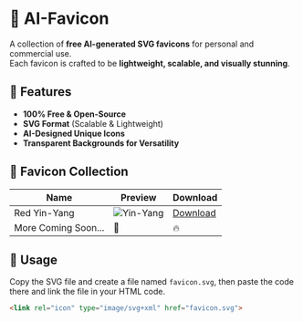 # 🎨 AI-Favicon  

A collection of **free AI-generated SVG favicons** for personal and commercial use.  
Each favicon is crafted to be **lightweight, scalable, and visually stunning**.  

## 🚀 Features  
- **100% Free & Open-Source**  
- **SVG Format** (Scalable & Lightweight)  
- **AI-Designed Unique Icons**  
- **Transparent Backgrounds for Versatility**  

## 📂 Favicon Collection  
| Name | Preview | Download |
|------|---------|----------|
| Red Yin-Yang | ![Yin-Yang](favicons/red-yin-yang.svg) | [Download](favicons/red-yin-yang.svg) |
| More Coming Soon... | 🚀 | 🔥 |

## 📜 Usage  
Copy the SVG file and create a file named `favicon.svg`, then paste the code there and link the file in your HTML code.

```html
<link rel="icon" type="image/svg+xml" href="favicon.svg">

